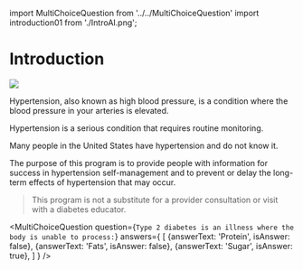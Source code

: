 import MultiChoiceQuestion from '../../MultiChoiceQuestion'
import introduction01 from './IntroAI.png';

# Introduction

<img src={introduction01} />

Hypertension, also known as high blood pressure, is a condition
where the blood pressure in your arteries is elevated.

Hypertension is a serious condition that requires routine monitoring.

Many people in the United States have hypertension and do not know it.

The purpose of this program is to provide people with information for
success in hypertension self-management and to prevent or delay the
long-term effects of hypertension that may occur.

> This program is not a substitute for a provider consultation or visit
> with a diabetes educator.

<MultiChoiceQuestion
question={`Type 2 diabetes is an illness where the body is unable to process:`}
answers={
[
{answerText: 'Protein', isAnswer: false},
{answerText: 'Fats', isAnswer: false},
{answerText: 'Sugar', isAnswer: true},
]
}
/>
